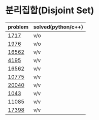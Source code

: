 # 분리집합(Disjoint Set)

|problem|solved(python/c++)|
|---|---|
|[1717](https://www.acmicpc.net/problem/1717)|v/o|
|[1976](https://www.acmicpc.net/problem/1976)|v/o|
|[16562](https://www.acmicpc.net/problem/16562)|v/v|
|[4195](https://www.acmicpc.net/problem/4195)|v/v|
|[16562](https://www.acmicpc.net/problem/16562)|v/v|
|[10775](https://www.acmicpc.net/problem/10775)|v/v|
|[20040](https://www.acmicpc.net/problem/20040)|v/v|
|[1043](https://www.acmicpc.net/problem/1043)|v/v|
|[11085](https://www.acmicpc.net/problem/11085)|v/v|
|[17398](https://www.acmicpc.net/problem/17398)|v/v|
